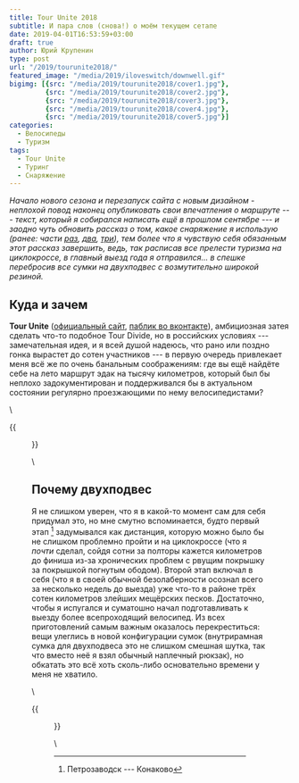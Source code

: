 ```yaml
---
title: Tour Unite 2018
subtitle: И пара слов (снова!) о моём текущем сетапе
date: 2019-04-01T16:53:59+03:00
draft: true
author: Юрий Крупенин
type: post
url: "/2019/tourunite2018/"
featured_image: "/media/2019/iloveswitch/downwell.gif"
bigimg: [{src: "/media/2019/tourunite2018/cover1.jpg"},
         {src: "/media/2019/tourunite2018/cover2.jpg"},
         {src: "/media/2019/tourunite2018/cover3.jpg"},
         {src: "/media/2019/tourunite2018/cover4.jpg"},
         {src: "/media/2019/tourunite2018/cover5.jpg"}]
categories:
  - Велосипеды
  - Туризм
tags:
  - Tour Unite
  - Туринг
  - Снаряжение
---
```

_Начало нового сезона и перезапуск сайта с новым дизайном - неплохой повод наконец опубликовать свои впечатления о маршруте --- текст, который я собирался написать ещё в прошлом сентябре --- и заодно чуть обновить рассказ о том, какое снаряжение я использую (ранее: части [раз][1], [два][2], [три][3]), тем более что я чувствую себя обязанным этот рассказ завершить, ведь, так расписав все прелести туризма на циклокроссе, в главный выезд года я отправился... в спешке перебросив все сумки на двухподвес с возмутительно широкой резиной._

## Куда и зачем
**Tour Unite** ([официальный сайт][4], [паблик во вконтакте][5]),
амбициозная затея сделать что-то подобное Tour Divide, но в российских условиях
--- замечательная идея, и я всей душой надеюсь, что рано или поздно гонка вырастет
до сотен участников --- в первую очередь привлекает меня всё же по очень банальным
соображениям: где вы ещё найдёте себе на лето маршрут эдак на тысячу
километров, который был бы неплохо задокументирован и поддерживался бы в актуальном
состоянии регулярно проезжающими по нему велосипедистами?

\

{{<figure src="/media/2019/tourunite2018/massstart2017.jpg"
   caption="Эй, тут же я на первом масс-старте в 2017 году! (Фотография с официального сайта)">}}

\

## Почему двухподвес
Я не слишком уверен, что я в какой-то момент сам для себя придумал это, но мне смутно вспоминается, будто первый этап [^1] задумывался как дистанция, которую можно было бы не слишком проблемно пройти и на циклокроссе (что я _почти_ сделал, сойдя сотни за полторы кажется километров до финиша из-за хронических проблем с рвущим покрышку за покрышкой погнутым ободом). Второй этап включал в себя (что я в своей обычной безолаберности осознал всего за несколько недель до выезда) уже что-то в районе трёх сотен километров злейших мещёрских песков. Достаточно, чтобы я испугался и суматошно начал подготавливать к выезду более всепроходящий велосипед. Из всех приготовлений самым важным оказалось перекреститься: вещи улеглись в новой конфигурации сумок (внутрирамная сумка для двухподвеса это не слишком смешная шутка, так что вместо неё я взял обычный наплечный рюкзак), но обкатать это всё хоть сколь-либо основательно времени у меня не хватило.

\

{{<figure src="/media/2019/tourunite2018/setup1.jpg"
   caption="Примерно вот так. Не слишком же погано?">}}

\

[1]: /2018/my-touring-setup/part1/
[2]: /2018/my-touring-setup/part2/
[3]: /2018/my-touring-setup/part3/
[4]: https://tourunite.ru/
[5]: https://vk.com/tourunite
[6]: https://tourunite.ru/history/

[^1]: Петрозаводск --- Конаково
